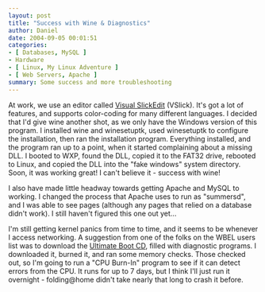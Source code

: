 ```yaml
---
layout: post
title: "Success with Wine & Diagnostics"
author: Daniel
date: 2004-09-05 00:01:51
categories:
- [ Databases, MySQL ]
- Hardware
- [ Linux, My Linux Adventure ]
- [ Web Servers, Apache ]
summary: Some success and more troubleshooting
---
```


At work, we use an editor called [Visual SlickEdit][] (VSlick). It's got a lot of features, and supports color-coding for many different languages. I decided that I'd give wine another shot, as we only have the Windows version of this program. I installed wine and winesetuptk, used winesetuptk to configure the installation, then ran the installation program. Everything installed, and the program ran up to a point, when it started complaining about a missing DLL. I booted to WXP, found the DLL, copied it to the FAT32 drive, rebooted to Linux, and copied the DLL into the "fake windows" system directory. Soon, it was working great! I can't believe it - success with wine!

I also have made little headway towards getting Apache and MySQL to working. I changed the process that Apache uses to run as "summersd", and I was able to see pages (although any pages that relied on a database didn't work). I still haven't figured this one out yet...

I'm still getting kernel panics from time to time, and it seems to be whenever I access networking. A suggestion from one of the folks on the WBEL users list was to download the [Ultimate Boot CD][ubcd], filled with diagnostic programs. I downloaded it, burned it, and ran some memory checks. Those checked out, so I'm going to run a "CPU Burn-In" program to see if it can detect errors from the CPU. It runs for up to 7 days, but I think I'll just run it overnight - folding@home didn't take nearly that long to crash it before.


[Visual SlickEdit]: //www.slickedit.com
[ubcd]:             //www.ultimatebootcd.com
